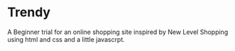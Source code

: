 # Trendy
A Beginner trial for an online shopping site inspired by New Level Shopping using html and css and a little javascrpt.
